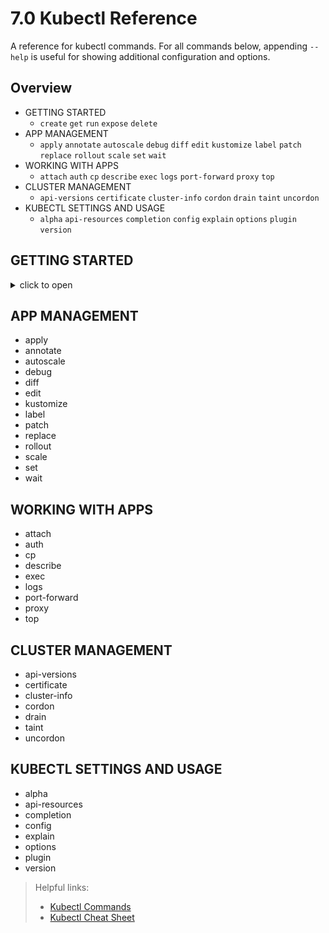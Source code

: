 # 7.0 Kubectl Reference
A reference for kubectl commands. For all commands below, appending `--help` is useful for showing additional configuration and options.

## Overview
- GETTING STARTED
    - `create` `get` `run` `expose` `delete`
- APP MANAGEMENT
    - `apply` `annotate` `autoscale` `debug` `diff` `edit` `kustomize` `label` `patch` `replace` `rollout` `scale` `set` `wait`
- WORKING WITH APPS
    - `attach` `auth` `cp` `describe` `exec` `logs` `port-forward` `proxy` `top`
- CLUSTER MANAGEMENT
    - `api-versions` `certificate` `cluster-info` `cordon` `drain` `taint` `uncordon`
- KUBECTL SETTINGS AND USAGE
    - `alpha` `api-resources` `completion` `config` `explain` `options` `plugin` `version`

## GETTING STARTED
<details>
  <summary>click to open</summary>

### 1. create
- Create a resource by file: `kubectl create -f FILENAME`
- Create a resource from stdin: `kubectl create RESOURCE`

?> **Possible resources that can be created imperatively include:**<br>
    - role, rolebinding, clusterrole, clusterrolebinding<br>
    - secret (docker-registry, generic, tls)<br>
    - service (clusterip, externalname, loadbalancer, nodeport)<br>
    - miscellaneous: configmap, cronjob, deployment, job, namespace, poddisruptionbudget, priorityclass, quota, serviceaccount

?> Using `--help` after any one of these resources yields aliases, examples, options, and usage.

#### Useful options
- Output the resource configuration, but dont't create the resource `--dry-run=client`
    - Useful if piping the YAML to a file for editing.<br>
    `kubectl create deployment NAME --image=IMAGE --dry-run=client -o yaml > FILENAME`

### 2. get
- Get one or many resources: `kubectl get RESOURCE`

#### Useful options
- Output the resource(s) configuration as json|yaml|jsonpath amongst others `-o yaml`, `-o json`, `-o jsonpath`, `-o wide`,  etc.
  - ❗️ `kubectl get RESOURCE NAME -o yaml`
  - `kubectl get RESOURCE NAME -o json | jq .metadata.labels`
    - `jq` can be used to drill down for specific fields. Alternatively, the `-o jsonpath` option can be used.
  - `kubectl get RESOURCE -o jsonpath={.metadata.labels}`
  - `kubectl get nodes -o jsonpath='{.items[*].status.addresses[?(@.type=="ExternalIP")].address}'`
    - Grabs every *ExternalIp* for all nodes; for all nodes, grab their *status* → from their *status* obtain the list of *addresses* → from this list, grab any *address* where the *type* is *ExternalIP*.
  - ❗️ `kubectl get RESOURCE -o wide` - Shows additional details for resources
    - `kubectl get pods -o wide` - Shows additional details for pods like the node they're running on.
        ```
        NAME                          READY   STATUS    RESTARTS   AGE     IP           NODE             NOMINATED NODE   READINESS GATES
        nginx-6799fc88d8-nqzxz        1/1     Running   0          64m     10.1.5.123   docker-desktop   <none>           <none>
        php-apache-746d649758-t8k7s   1/1     Running   0          6h35m   10.1.5.121   docker-desktop   <none>           <none>
        ```
    - `kubectl get deployment -o wide` - Shows additional details for deployments like the image and the label selectors it's using.
        ```
        NAME         READY   UP-TO-DATE   AVAILABLE   AGE   CONTAINERS   IMAGES                     SELECTOR
        nginx        1/1     1            1           65m   nginx        nginx                      app=nginx
        php-apache   1/1     1            1           11h   php-apache   octumn/php-cpu-intensive   run=php-apache
        ``` 
- ❗️ Get resources based on labels (comma-separated) `-l`
    - `kubectl get deployment -A -l app=nginx`
- Show labels for resources `--show-labels`
    - `kubectl get deployment -A --show-labels`
- Sort results using jsonpath `--sort-by`
    - `kubectl get deployment -A --sort-by={.metadata.name}`
- ❗️ Watch a resource for changes `--watch`
    - `kubectl get deployment -A --watch`
- Display clustom columns using jsonpath `--output=custom-columns` or `-o custom-columns`
    - `kubectl get pods --namespace default --output=custom-columns="NAME:.metadata.name,IMAGE:.spec.containers[*].image"`
- Expose a pod `--expose`
    - `kubectl run httpd --image=httpd:alpine --port=80 --expose`

```
NAME                          IMAGE
load-generator                busybox
nginx-6799fc88d8-nqzxz        nginx
php-apache-746d649758-t8k7s   octumn/php-cpu-intensive
```

### 3. run
- Create and run a particular image in a pod.
    ```
    kubectl run NAME --image=image [--env="key=value"] [--port=port] [--dry-run=server|client] [--overrides=inline-json] [--command] -- [COMMAND] [args...]` 
    ```
    - `kubectl run busy-pod --image=busybox --command -- sleep 4800`
    - `kubectl run -i --tty busy-pod --image=busybox -- sh`
        - Run pod as interactive shell.

### 4. expose
- Looks up a deployment, service, replica set, replication controller or pod by name and uses the selector for that resource as the selector for a new service on the specified port.
```
kubectl expose (-f FILENAME | TYPE NAME) [--port=port] [--protocol=TCP|UDP|SCTP] [--target-port=number-or-name] [--name=name] [--external-ip=external-ip-of-service] [--type=type]
```
    - `kubectl expose rc nginx --port=80 --target-port=8000`
        - Create a service for a replicated nginx, which serves on port 80 and connects to the container on port 8000.
    - `kubectl expose deployment webapp-deploy --name=webapp-svc --target-port=8080 --port=8080 --type=NodePort`

### 5. delete
- Delete resources by file names, stdin, resources and names, or by resources and label selector.
```
kubectl delete ([-f FILENAME] | [-k DIRECTORY] | TYPE [(NAME | -l label | --all)])
```
    - `kubectl delete pod,service alpha beta`
        - Delete pods and services with same names "alpha" and "beta" 

#### Useful options
- Delete pods and services with label name=myLabel `-l`
    - `kubectl delete pods,services -l name=myLabel`
- Delete a pod with minimal delay `--now`
    - `kubectl delete pod foo --now`
- Force delete a pod on a dead node `--force`
    - `kubectl delete pod foo --force`
</details>

## APP MANAGEMENT
- apply
- annotate
- autoscale
- debug
- diff
- edit
- kustomize
- label
- patch
- replace
- rollout
- scale
- set
- wait

## WORKING WITH APPS
- attach
- auth
- cp
- describe
- exec
- logs
- port-forward
- proxy
- top

## CLUSTER MANAGEMENT
- api-versions
- certificate
- cluster-info
- cordon
- drain
- taint
- uncordon

## KUBECTL SETTINGS AND USAGE
- alpha
- api-resources
- completion
- config
- explain
- options
- plugin
- version

> Helpful links:
> - [Kubectl Commands](https://kubernetes.io/docs/reference/generated/kubectl/kubectl-commands)
> - [Kubectl Cheat Sheet](https://kubernetes.io/docs/reference/kubectl/cheatsheet/)
